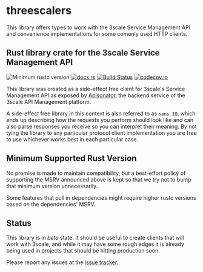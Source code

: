# threescalers

This library offers types to work with the 3scale Service Management API and
convenience implementations for some comonly used HTTP clients.

## Rust library crate for the 3scale Service Management API

![Minimum rustc version](https://img.shields.io/badge/rustc-1.40.0+-green.svg)
[![docs.rs](https://docs.rs/threescalers/badge.svg)](https://docs.rs/threescalers)
[![Build Status](https://github.com/3scale-rs/threescalers/actions/workflows/ci.yaml/badge.svg)](https://travis-ci.org/3scale-rs/threescalers)
[![codecov.io](https://codecov.io/gh/3scale-rs/threescalers/coverage.svg?branch=master)](https://codecov.io/gh/3scale-rs/threescalers/branch/master)

This library was created as a side-effect free client for 3scale's Service Management
API as exposed by [Apisonator](https://github.com/3scale/apisonator), the backend
service of the 3scale API Management platform.

A side-effect free library in this context is also referred to as `sans IO`, which
ends up describing how the requests you perform should look like and can also parse
responses you receive so you can interpret their meaning. By not tying the library
to any particular protocol client implementation you are free to use whichever works
best in each particular case.

## Minimum Supported Rust Version

No promise is made to maintain compatibility, but a best-effort policy of supporting
the MSRV announced above is kept so that we try not to bump that minimum version
unnecessarily.

Some features that pull in dependencies might require higher rustc versions based on
the dependencies' MSRV.

## Status

This library is in _beta_ state. It should be useful to create clients that will
work with 3scale, and while it may have some rough edges it is already being used
in projects that should be hitting production soon.

Please report any issues at the [issue tracker](https://github.com/3scale-rs/threescalers/issues).
